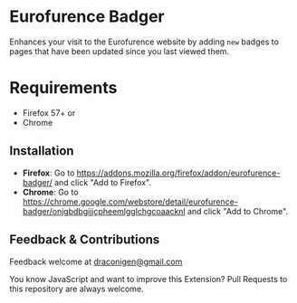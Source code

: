# Eurofurence Badger
Enhances your visit to the Eurofurence website by adding `new` badges to pages that have been updated since you last viewed them.

# Requirements
* Firefox 57+ or
* Chrome

## Installation
* **Firefox**: Go to https://addons.mozilla.org/firefox/addon/eurofurence-badger/ and click "Add to Firefox".
* **Chrome**: Go to https://chrome.google.com/webstore/detail/eurofurence-badger/onjgbdbgijjcpheemlgglchgcoaacknl and click "Add to Chrome".

## Feedback & Contributions
Feedback welcome at draconigen@gmail.com

You know JavaScript and want to improve this Extension? Pull Requests to this repository are always welcome.